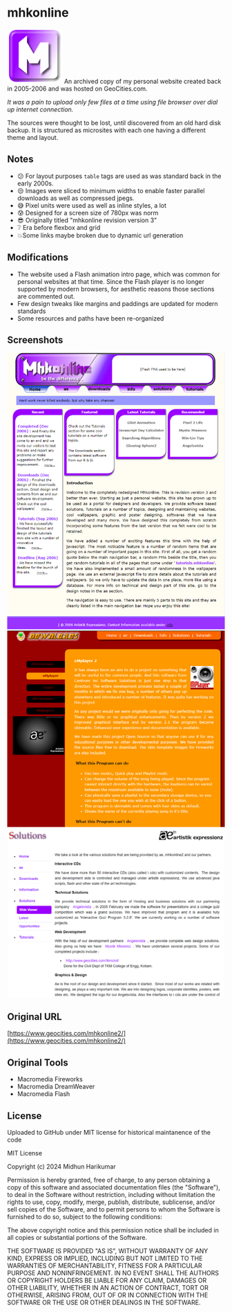 # mhkonline
<img src="https://raw.githubusercontent.com/midhunhk/mhkonline/main/source/graphics/site_icon.png" alt="icon" /> 
An archived copy of my personal website created back in 2005-2006 and was hosted on GeoCities.com.  

_It was a pain to upload only few files at a time using file browser over dial up internet connection._

The sources were thought to be lost, until discovered from an old hard disk backup. It is structured as microsites with each one having a different theme and layout.

## Notes
- :confused: For layout purposes `table` tags are used as was standard back in the early 2000s.
- :unamused: Images were sliced to minimum widths to enable faster parallel downloads as well as compressed jpegs.
- :sweat_smile: Pixel units were used as well as inline styles, a lot
- :cold_sweat: Designed for a screen size of 780px was norm 
- :sunglasses: Originally titled "mhkonline revision version 3"
- :grey_question: Era before flexbox and grid
- :boom:Some links maybe broken due to dynamic url generation

## Modifications
- The website used a Flash animation intro page, which was common for personal websites at that time.
Since the Flash player is no longer supported by modern browsers, for aesthetic reasons those sections are commented out.
- Few design tweaks like margins and paddings are updated for modern standards
- Some resources and paths have been re-organized

## Screenshots
![screenshot](/screenshots/mhkonline/rev3/v3-home-updated-2024.png)  
![screenshot](/screenshots/mhkonline/rev3/v3-downloads.png)  
![screenshot](/screenshots/mhkonline/rev3/v3-solutions.png)  

## Original URL
[https://www.geocities.com/mhkonline2/](https://www.geocities.com/mhkonline2/)

## Original Tools
- Macromedia Fireworks
- Macromedia DreamWeaver
- Macromedia Flash

## License
Uploaded to GitHub under MIT license for historical maintanence of the code

MIT License

Copyright (c) 2024 Midhun Harikumar

Permission is hereby granted, free of charge, to any person obtaining a copy
of this software and associated documentation files (the "Software"), to deal
in the Software without restriction, including without limitation the rights
to use, copy, modify, merge, publish, distribute, sublicense, and/or sell
copies of the Software, and to permit persons to whom the Software is
furnished to do so, subject to the following conditions:

The above copyright notice and this permission notice shall be included in all
copies or substantial portions of the Software.

THE SOFTWARE IS PROVIDED "AS IS", WITHOUT WARRANTY OF ANY KIND, EXPRESS OR
IMPLIED, INCLUDING BUT NOT LIMITED TO THE WARRANTIES OF MERCHANTABILITY,
FITNESS FOR A PARTICULAR PURPOSE AND NONINFRINGEMENT. IN NO EVENT SHALL THE
AUTHORS OR COPYRIGHT HOLDERS BE LIABLE FOR ANY CLAIM, DAMAGES OR OTHER
LIABILITY, WHETHER IN AN ACTION OF CONTRACT, TORT OR OTHERWISE, ARISING FROM,
OUT OF OR IN CONNECTION WITH THE SOFTWARE OR THE USE OR OTHER DEALINGS IN THE
SOFTWARE.
